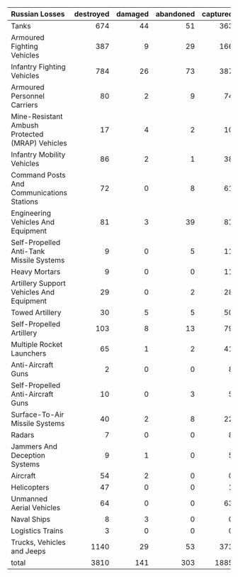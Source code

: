 | Russian Losses                                   |   destroyed |   damaged |   abandoned |   captured |   total |
|:-------------------------------------------------|------------:|----------:|------------:|-----------:|--------:|
| Tanks                                            |         674 |        44 |          51 |        363 |    1132 |
| Armoured Fighting Vehicles                       |         387 |         9 |          29 |        166 |     591 |
| Infantry Fighting Vehicles                       |         784 |        26 |          73 |        387 |    1270 |
| Armoured Personnel Carriers                      |          80 |         2 |           9 |         74 |     165 |
| Mine-Resistant Ambush Protected  (MRAP) Vehicles |          17 |         4 |           2 |         10 |      33 |
| Infantry Mobility Vehicles                       |          86 |         2 |           1 |         38 |     127 |
| Command Posts And Communications Stations        |          72 |         0 |           8 |         61 |     141 |
| Engineering Vehicles And Equipment               |          81 |         3 |          39 |         81 |     204 |
| Self-Propelled Anti-Tank Missile Systems         |           9 |         0 |           5 |         11 |      25 |
| Heavy Mortars                                    |           9 |         0 |           0 |         11 |      20 |
| Artillery Support Vehicles And Equipment         |          29 |         0 |           2 |         28 |      59 |
| Towed Artillery                                  |          30 |         5 |           5 |         50 |      90 |
| Self-Propelled Artillery                         |         103 |         8 |          13 |         79 |     203 |
| Multiple Rocket Launchers                        |          65 |         1 |           2 |         41 |     109 |
| Anti-Aircraft Guns                               |           2 |         0 |           0 |          8 |      10 |
| Self-Propelled Anti-Aircraft Guns                |          10 |         0 |           3 |          5 |      18 |
| Surface-To-Air Missile Systems                   |          40 |         2 |           8 |         22 |      72 |
| Radars                                           |           7 |         0 |           0 |          8 |      15 |
| Jammers And Deception Systems                    |           9 |         1 |           0 |          5 |      15 |
| Aircraft                                         |          54 |         2 |           0 |          0 |      56 |
| Helicopters                                      |          47 |         0 |           0 |          1 |      48 |
| Unmanned Aerial Vehicles                         |          64 |         0 |           0 |         63 |     127 |
| Naval Ships                                      |           8 |         3 |           0 |          0 |      11 |
| Logistics Trains                                 |           3 |         0 |           0 |          0 |       3 |
| Trucks, Vehicles and Jeeps                       |        1140 |        29 |          53 |        373 |    1595 |
| total                                            |        3810 |       141 |         303 |       1885 |    6139 |